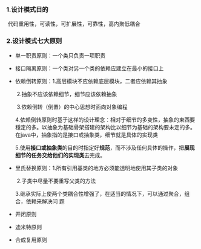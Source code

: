 ### 1.设计模式目的

​		代码重用性，可读性，可扩展性，可靠性，高内聚低耦合

### 2.设计模式七大原则

- 单一职责原则：一个类只负责一项职责

- 接口隔离原则：一个类对另一个类的依赖应建立在最小的接口上

- 依赖倒转原则：1.高层模块不应依赖底层模块，二者应依赖其抽象

  ​						   2.抽象不应该依赖细节，细节应该依赖抽象

  ​						   3.依赖倒转（倒置）的中心思想时面向对象编程

  ​    					   4.依赖倒转原则时基于这样的设计理念：相对于细节的多变性，抽象的東西要穩定的多。以抽象为基础骨架搭建的架构比以细节为基础的架构要未定的多。在java中，抽象指的是接口或抽象类，细节就是具体的实现类

  ​						   5.使用**接口或抽象类**的目的时指定好**规范**，而不涉及任何具体的操作，把**展现细节的任务交给他们的实现类**去完成。

- 里氏替换原则：1.所有引用基类的地方必须能透明地使用其子类的对象

  ​							2.子类中尽量不要重写父类的方法

  ​							3.继承实际上使两个类耦合性增强了，在适当的情况下，可以通过聚合，组合，依赖来解决问   题

- 开闭原则

- 迪米特原则

- 合成复用原则

​	



